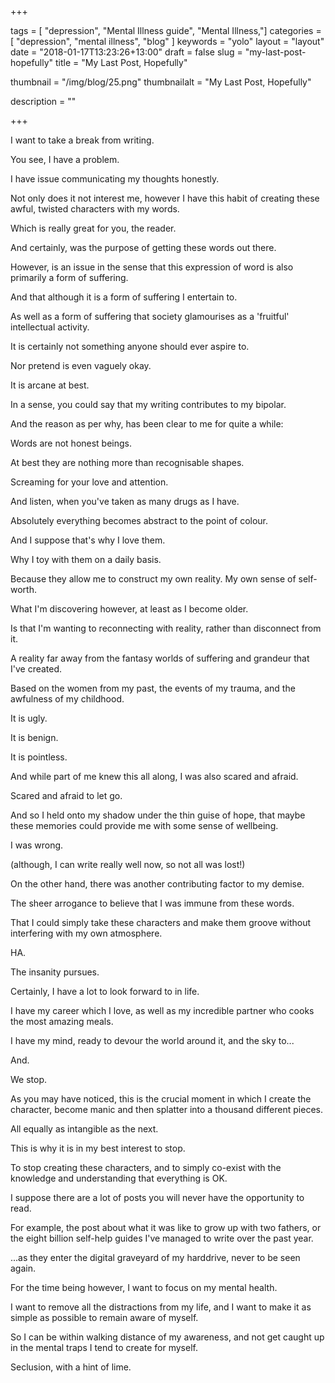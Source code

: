 +++

tags = [ "depression", "Mental Illness guide", "Mental Illness,"]
categories = [ "depression", "mental illness", "blog" ]
keywords = "yolo" 
layout = "layout"
date = "2018-01-17T13:23:26+13:00"
draft = false
slug = "my-last-post-hopefully"
title = "My Last Post, Hopefully"

thumbnail = "/img/blog/25.png"
thumbnailalt = "My Last Post, Hopefully"

description = ""

+++

I want to take a break from writing. 

You see, I have a problem. 

I have issue communicating my thoughts honestly. 

Not only does it not interest me, however I have this habit of creating these awful, twisted characters with my words.

Which is really great for you, the reader.

And certainly, was the purpose of getting these words out there.

<!-- In order to convey story for the point of insight and entertainment.  -->

However, is an issue in the sense that this expression of word is also primarily a form of suffering.

And that although it is a form of suffering I entertain to.

As well as a form of suffering that society glamourises as a 'fruitful' intellectual activity.

It is certainly not something anyone should ever aspire to. 

Nor pretend is even vaguely okay. 

It is arcane at best. 

In a sense, you could say that my writing contributes to my bipolar. 

And the reason as per why, has been clear to me for quite a while: 

Words are not honest beings.

At best they are nothing more than recognisable shapes.

Screaming for your love and attention. 

And listen, when you've taken as many drugs as I have. 

Absolutely everything becomes abstract to the point of colour. 

And I suppose that's why I love them. 

Why I toy with them on a daily basis. 

Because they allow me to construct my own reality. My own sense of self-worth. 

What I'm discovering however, at least as I become older.

Is that I'm wanting to reconnecting with reality, rather than disconnect from it. 

A reality far away from the fantasy worlds of suffering and grandeur that I've created. 

Based on the women from my past, the events of my trauma, and the awfulness of my childhood. 

It is ugly. 

It is benign.

It is pointless. 

And while part of me knew this all along, I was also scared and afraid. 

Scared and afraid to let go.

And so I held onto my shadow under the thin guise of hope, that maybe these memories could provide me with some sense of wellbeing. 

I was wrong. 

(although, I can write really well now, so not all was lost!)

On the other hand, there was another contributing factor to my demise. 

The sheer arrogance to believe that I was immune from these words. 

That I could simply take these characters and make them groove without interfering with my own atmosphere. 

HA.

The insanity pursues. 

Certainly, I have a lot to look forward to in life. 

I have my career which I love, as well as my incredible partner who cooks the most amazing meals. 

I have my mind, ready to devour the world around it, and the sky to... 

And. 

We stop. 

As you may have noticed, this is the crucial moment in which I create the character, become manic and then splatter into a thousand different pieces.

All equally as intangible as the next.  

This is why it is in my best interest to stop.

To stop creating these characters, and to simply co-exist with the knowledge and understanding that everything is OK. 

I suppose there are a lot of posts you will never have the opportunity to read. 

For example, the post about what it was like to grow up with two fathers, or the eight billion self-help guides I've managed to write over the past year. 

...as they enter the digital graveyard of my harddrive, never to be seen again. 

For the time being however, I want to focus on my mental health. 

I want to remove all the distractions from my life, and I want to make it as simple as possible to remain aware of myself. 

So I can be within walking distance of my awareness, and not get caught up in the mental traps I tend to create for myself.

Seclusion, with a hint of lime. 
